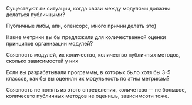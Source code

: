 Существуют ли ситуации, когда связи между модулями должны делаться публичными?

Публичные либы, апи, опенсорс, много причин делать это)

Какие метрики вы бы предложили для количественной оценки принципов организации модулей?

Связность модулей, их количество, количество публичных методов, сколько зависимостей у них


Если вы разрабатывали программы, в которых было хотя бы 3-5 классов, как бы вы оценили их модульность по этим метрикам?

Связность не понять из этого определения, количетсво -- не большое, количесвто публичных методов не оценишь, зависимсоти тоже.